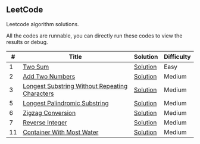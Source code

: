 LeetCode
---
Leetcode algorithm solutions.

All the codes are runnable, you can directly run these codes to view the results or debug.

| # | Title | Solution | Difficulty |
|---| ----- | -------- | ---------- |
|1|[Two Sum](https://leetcode.com/problems/two-sum/)| [Solution](./1.two-sum) |Easy|
|2|[Add Two Numbers](https://leetcode.com/problems/add-two-numbers/)| [Solution](./2.add-two-numbers) |Medium|
|3|[Longest Substring Without Repeating Characters](https://leetcode.com/problems/longest-substring-without-repeating-characters/)|[Solution](./3.longest-substring-without-repeating-characters)|Medium|
|5|[Longest Palindromic Substring](https://leetcode.com/problems/longest-palindromic-substring/)|[Solution](./5.longest-palindromic-substring/)|Medium|
|6|[Zigzag Conversion](https://leetcode.com/problems/zigzag-conversion/)|[Solution](./6.zigzag-conversion/)|Medium|
|7|[Reverse Integer](https://leetcode.com/problems/reverse-integer/)|[Solution](./7.reverse-integer/)|Medium|
|11|[Container With Most Water](https://leetcode.com/problems/container-with-most-water/)|[Solution](./11.reverse-integer/)|Medium|